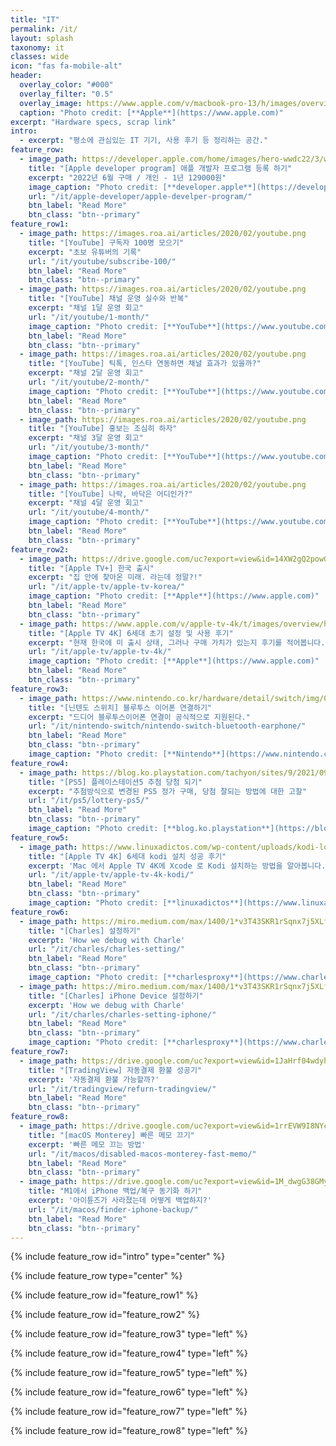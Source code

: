 ```yaml
---
title: "IT"
permalink: /it/
layout: splash
taxonomy: it
classes: wide
icon: "fas fa-mobile-alt"
header:
  overlay_color: "#000"
  overlay_filter: "0.5"
  overlay_image: https://www.apple.com/v/macbook-pro-13/h/images/overview/hero_endframe__bsza6x4fldiq_large.jpg
  caption: "Photo credit: [**Apple**](https://www.apple.com)"
excerpt: "Hardware specs, scrap link"
intro: 
  - excerpt: "평소에 관심있는 IT 기기, 사용 후기 등 정리하는 공간."
feature_row:
  - image_path: https://developer.apple.com/home/images/hero-wwdc22/3/wwdc22-hero-large_2x.jpg
    title: "[Apple developer program] 애플 개발자 프로그램 등록 하기"
    excerpt: "2022년 6월 구매 / 개인 - 1년 129000원"
    image_caption: "Photo credit: [**developer.apple**](https://developer.apple.com/)"
    url: "/it/apple-developer/apple-develper-program/"
    btn_label: "Read More"
    btn_class: "btn--primary"
feature_row1:
  - image_path: https://images.roa.ai/articles/2020/02/youtube.png
    title: "[YouTube] 구독자 100명 모으기"
    excerpt: "초보 유튜버의 기록"
    url: "/it/youtube/subscribe-100/"
    btn_label: "Read More"
    btn_class: "btn--primary"
  - image_path: https://images.roa.ai/articles/2020/02/youtube.png
    title: "[YouTube] 채널 운영 실수와 반복"
    excerpt: "채널 1달 운영 회고"
    url: "/it/youtube/1-month/"
    image_caption: "Photo credit: [**YouTube**](https://www.youtube.com)"
    btn_label: "Read More"
    btn_class: "btn--primary"
  - image_path: https://images.roa.ai/articles/2020/02/youtube.png
    title: "[YouTube] 틱톡, 인스타 연동하면 채널 효과가 있을까?"
    excerpt: "채널 2달 운영 회고"
    url: "/it/youtube/2-month/"
    image_caption: "Photo credit: [**YouTube**](https://www.youtube.com)"
    btn_label: "Read More"
    btn_class: "btn--primary"
  - image_path: https://images.roa.ai/articles/2020/02/youtube.png
    title: "[YouTube] 홍보는 조심히 하자"
    excerpt: "채널 3달 운영 회고"
    url: "/it/youtube/3-month/"
    image_caption: "Photo credit: [**YouTube**](https://www.youtube.com)"
    btn_label: "Read More"
    btn_class: "btn--primary"
  - image_path: https://images.roa.ai/articles/2020/02/youtube.png
    title: "[YouTube] 나락, 바닥은 어디인가?"
    excerpt: "채널 4달 운영 회고"
    url: "/it/youtube/4-month/"
    image_caption: "Photo credit: [**YouTube**](https://www.youtube.com)"
    btn_label: "Read More"
    btn_class: "btn--primary"
feature_row2:
  - image_path: https://drive.google.com/uc?export=view&id=14XW2gQ2powGH_u7rvnqRL01XeQLBediY
    title: "[Apple TV+] 한국 출시"
    excerpt: "집 안에 찾아온 미래. 라는데 정말?!"
    url: "/it/apple-tv/apple-tv-korea/"
    image_caption: "Photo credit: [**Apple**](https://www.apple.com)"
    btn_label: "Read More"
    btn_class: "btn--primary"
  - image_path: https://www.apple.com/v/apple-tv-4k/t/images/overview/hero/apple_tv_4k_remote__c4hmy02k6o6e_small.jpg
    title: "[Apple TV 4K] 6세대 초기 설정 및 사용 후기"
    excerpt: "현재 한국에 미 출시 상태, 그러나 구매 가치가 있는지 후기를 적어봅니다."
    url: "/it/apple-tv/apple-tv-4k/"
    image_caption: "Photo credit: [**Apple**](https://www.apple.com)"
    btn_label: "Read More"
    btn_class: "btn--primary"
feature_row3:
  - image_path: https://www.nintendo.co.kr/hardware/detail/switch/img/01-hero/01pc.jpg
    title: "[닌텐도 스위치] 블루투스 이어폰 연결하기"
    excerpt: "드디어 블루투스이어폰 연결이 공식적으로 지원된다."
    url: "/it/nintendo-switch/nintendo-switch-bluetooth-earphone/"
    btn_label: "Read More"
    btn_class: "btn--primary"
    image_caption: "Photo credit: [**Nintendo**](https://www.nintendo.co.kr)"
feature_row4:
  - image_path: https://blog.ko.playstation.com/tachyon/sites/9/2021/09/f17292c3ca7b494b497755a6d6f42979353d67f0.png?resize=1088%2C612&crop_strategy=smart&zoom=1
    title: "[PS5] 플레이스테이션5 추첨 당첨 되기"
    excerpt: "추첨방식으로 변경된 PS5 정가 구매, 당첨 잘되는 방법에 대한 고찰"
    url: "/it/ps5/lottery-ps5/"
    btn_label: "Read More"
    btn_class: "btn--primary"
    image_caption: "Photo credit: [**blog.ko.playstation**](https://blog.ko.playstation.com/)"
feature_row5:
  - image_path: https://www.linuxadictos.com/wp-content/uploads/kodi-logo.jpg.webp
    title: "[Apple TV 4K] 6세대 kodi 설치 성공 후기"
    excerpt: 'Mac 에서 Apple TV 4K에 Xcode 로 Kodi 설치하는 방법을 알아봅니다.'
    url: "/it/apple-tv/apple-tv-4k-kodi/"
    btn_label: "Read More"
    btn_class: "btn--primary"
    image_caption: "Photo credit: [**linuxadictos**](https://www.linuxadictos.com/)"
feature_row6:
  - image_path: https://miro.medium.com/max/1400/1*v3T43SKR1rSqnx7j5XLfcA.png
    title: "[Charles] 설정하기"
    excerpt: 'How we debug with Charle'
    url: "/it/charles/charles-setting/"
    btn_label: "Read More"
    btn_class: "btn--primary"
    image_caption: "Photo credit: [**charlesproxy**](https://www.charlesproxy.com/)"
  - image_path: https://miro.medium.com/max/1400/1*v3T43SKR1rSqnx7j5XLfcA.png
    title: "[Charles] iPhone Device 설정하기"
    excerpt: 'How we debug with Charle'
    url: "/it/charles/charles-setting-iphone/"
    btn_label: "Read More"
    btn_class: "btn--primary"
    image_caption: "Photo credit: [**charlesproxy**](https://www.charlesproxy.com/)"
feature_row7:
  - image_path: https://drive.google.com/uc?export=view&id=1JaHrf04wdyhqTVxNsnH470klH0z2-5UL
    title: "[TradingView] 자동결제 환불 성공기"
    excerpt: '자동결제 환불 가능할까?'
    url: "/it/tradingview/refurn-tradingview/"
    btn_label: "Read More"
    btn_class: "btn--primary"
feature_row8:
  - image_path: https://drive.google.com/uc?export=view&id=1rrEVW9I8NYclHd7Yt6B5J9_jcYDRJAxB
    title: "[macOS Monterey] 빠른 메모 끄기"
    excerpt: '빠른 메모 끄는 방법'
    url: "/it/macos/disabled-macos-monterey-fast-memo/"
    btn_label: "Read More"
    btn_class: "btn--primary"
  - image_path: https://drive.google.com/uc?export=view&id=1M_dwgG38GMyIyHXjB_EEfFD8Xq0mYCyu
    title: "M1에서 iPhone 백업/복구 동기화 하기"
    excerpt: '아이튠즈가 사라졌는데 어떻게 백업하지?'
    url: "/it/macos/finder-iphone-backup/"
    btn_label: "Read More"
    btn_class: "btn--primary"
---
```

{% include feature_row id="intro" type="center" %}

{% include feature_row type="center" %}

{% include feature_row id="feature_row1" %}

{% include feature_row id="feature_row2" %}

{% include feature_row id="feature_row3" type="left" %}

{% include feature_row id="feature_row4" type="left" %}

{% include feature_row id="feature_row5" type="left" %}

{% include feature_row id="feature_row6" type="left" %}

{% include feature_row id="feature_row7" type="left" %}

{% include feature_row id="feature_row8" type="left" %}
